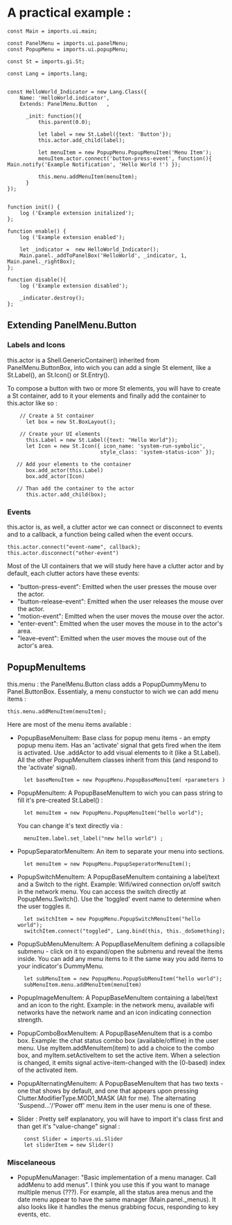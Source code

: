 # A practical example :

    const Main = imports.ui.main; 

    const PanelMenu = imports.ui.panelMenu; 
    const PopupMenu = imports.ui.popupMenu;

    const St = imports.gi.St;

    const Lang = imports.lang;


    const HelloWorld_Indicator = new Lang.Class({
        Name: 'HelloWorld.indicator',
        Extends: PanelMenu.Button   ,
 
          _init: function(){
              this.parent(0.0);

              let label = new St.Label({text: 'Button'});
              this.actor.add_child(label);

              let menuItem = new PopupMenu.PopupMenuItem('Menu Item');
              menuItem.actor.connect('button-press-event', function(){ Main.notify('Example Notification', 'Hello World !') });

              this.menu.addMenuItem(menuItem);
          }
    });


    function init() {
        log ('Example extension initalized');
    };  

    function enable() {
        log ('Example extension enabled');

        let _indicator =  new HelloWorld_Indicator(); 
        Main.panel._addToPanelBox('HelloWorld', _indicator, 1, Main.panel._rightBox);
    };

    function disable(){
        log ('Example extension disabled');

        _indicator.destroy();
    };
        
## Extending PanelMenu.Button
### Labels and Icons
this.actor is a Shell.GenericContainer() inherited from PanelMenu.ButtonBox, into wich you can add a single St element, like a St.Label(), an St.Icon() or St.Entry(). 

To compose a button with two or more St elements, you will have to create a St container, add to it your elements and finally add the container to this.actor like so :

        // Create a St container
          let box = new St.BoxLayout();

        // Create your UI elements
          this.Label = new St.Label({text: "Hello World"});
          let Icon = new St.Icon({ icon_name: 'system-run-symbolic',
                                  style_class: 'system-status-icon' });

       // Add your elements to the container
          box.add_actor(this.Label)
          box.add_actor(Icon)

       // Than add the container to the actor
          this.actor.add_child(box);

### Events 
this.actor is, as well, a clutter actor we can connect or disconnect to events and to a callback, a function being called when the event occurs.

    this.actor.connect("event-name", callback);
    this.actor.disconnect("other-event")

Most of the UI containers that we will study here have a clutter actor and by default, each clutter actors have these events:
- "button-press-event": Emitted when the user presses the mouse over the actor.
- "button-release-event": Emitted when the user releases the mouse over the actor.
- "motion-event": Emitted when the user moves the mouse over the actor.
- "enter-event": Emitted when the user moves the mouse in to the actor's area.
- "leave-event": Emitted when the user moves the mouse out of the actor's area. 

## PopupMenuItems
this.menu : the PanelMenu.Button class adds a PopupDummyMenu to Panel.ButtonBox. Essentialy, a menu constuctor to wich we can add menu items :

    this.menu.addMenuItem(menuItem);

Here are most of the menu items available :
- PopupBaseMenuItem: Base class for popup menu items - an empty popup menu item. Has an 'activate' signal that gets fired when the item is activated. Use .addActor to add visual elements to it (like a St.Label). All the other PopupMenuItem classes inherit from this (and respond to the 'activate' signal).

        let baseMenuItem = new PopupMenu.PopupBaseMenuItem( +parameters )

- PopupMenuItem: A PopupBaseMenuItem to wich you can pass string to fill it's pre-created St.Label() :

        let menuItem = new PopupMenu.PopupMenuItem("hello world");
  You can change it's text directly via :
  
        menuItem.label.set_label("new hello world") ;
    
- PopupSeparatorMenuItem: An item to separate your menu into sections.

        let menuItem = new PopupMenu.PopupSeperatorMenuItem();

- PopupSwitchMenuItem: A PopupBaseMenuItem containing a label/text and a Switch to the right. Example: Wifi/wired connection on/off switch in the network menu. You can access the switch directly at PopupMenu.Switch(). Use the 'toggled' event name to determine when the user toggles it.

        let switchItem = new PopupMenu.PopupSwitchMenuItem("hello world");
        switchItem.connect("toggled", Lang.bind(this, this._doSomething);

- PopupSubMenuMenuItem: A PopupBaseMenuItem defining a collapsible submenu - click on it to expand/open the submenu and reveal the items inside. You can add any menu items to it the same way you add items to your indicator's DummyMenu.

        let subMenuItem = new PopupMenu.PopupSubMenuItem("hello world");
        subMenuItem.menu.addMenuItem(menuItem)

- PopupImageMenuItem: A PopupBaseMenuItem containing a label/text and an icon to the right. Example: in the network menu, available wifi networks have the network name and an icon indicating connection strength.

- PopupComboBoxMenuItem: A PopupBaseMenuItem that is a combo box. Example: the chat status combo box (available/offline) in the user menu. Use myItem.addMenuItem(item) to add a choice to the combo box, and myItem.setActiveItem to set the active item. When a selection is changed, it emits signal active-item-changed with the (0-based) index of the activated item.

- PopupAlternatingMenuItem: A PopupBaseMenuItem that has two texts - one that shows by default, and one that appears upon pressing Clutter.ModifierType.MOD1_MASK (Alt for me). The alternating 'Suspend...'/'Power off' menu item in the user menu is one of these.

- Slider : Pretty self explanatory, you will have to import it's class first and than get it's "value-change" signal :

        const Slider = imports.ui.Slider
        let sliderItem = new Slider()
### Miscelaneous 
- PopupMenuManager: "Basic implementation of a menu manager. Call addMenu to add menus". I think you use this if you want to manage multiple menus (???). For example, all the status area menus and the date menu appear to have the same manager (Main.panel._menus). It also looks like it handles the menus grabbing focus, responding to key events, etc.
